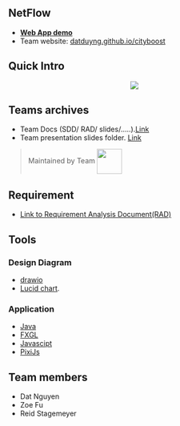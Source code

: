 ## NetFlow 
- [**Web App demo**](https://datduyng.github.io/cityboost/createMap.html)
- Team website: [datduyng.github.io/cityboost](https://datduyng.github.io/cityboost/)

## Quick Intro

<center><img src="https://user-images.githubusercontent.com/35666615/54955307-efa7b400-4f1a-11e9-81db-8a74db918069.gif"></center>

## Teams archives
- Team Docs (SDD/ RAD/ slides/.....).[Link](https://1drv.ms/f/s!Ao4rMqb_sxm7hekkgVly3Rf05hR_0Q)
- Team presentation slides folder. [Link](https://1drv.ms/f/s!Ao4rMqb_sxm7hLZ969vMy8ix-KIkQg)






> Maintained by Team <img align="center" src="https://user-images.githubusercontent.com/35666615/52318190-de194580-2988-11e9-929d-09aec2551b13.png" height="50" width="50">


## Requirement
- [Link to Requirement Analysis Document(RAD)](https://1drv.ms/w/s!Ao4rMqb_sxm7hLQrMgIDW_j-IFPFhw)


## Tools
### Design Diagram
- [drawio](https://www.draw.io/)
- [Lucid chart](https://www.lucidchart.com).

### Application
- [Java](https://www.java.com/en/)
- [FXGL]()
- [Javascipt]()
- [PixiJs]()


## Team members
- Dat Nguyen 
- Zoe Fu
- Reid Stagemeyer

